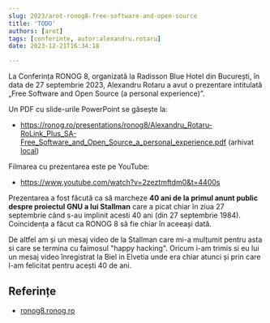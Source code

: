 ```yaml
---
slug: 2023/arot-ronog8-free-software-and-open-source
title: 'TODO'
authors: [arot]
tags: [conferinte, autor:alexandru.rotaru]
date: 2023-12-21T16:34:18

---
```


La Conferința RONOG 8, organizată la Radisson Blue Hotel din București,
în data de 27 septembrie 2023, Alexandru Rotaru a avut o prezentare intitulată
„Free Software and Open Source (a personal experience)”.

<!-- truncate -->

Un PDF cu slide-urile PowerPoint se găsește la:

- https://ronog.ro/presentations/ronog8/Alexandru_Rotaru-RoLink_Plus_SA-Free_Software_and_Open_Source_a_personal_experience.pdf (arhivat [local](https://cronica-it.github.io/arhiva/))

Filmarea cu prezentarea este pe YouTube:

- https://www.youtube.com/watch?v=2zeztmftdm0&t=4400s

Prezentarea a fost făcută ca să marcheze **40 ani de la primul anunt public
despre proiectul GNU a lui Stallman** care a picat
chiar în ziua 27 septembrie când s-au implinit acesti 40 ani
(din 27 septembrie 1984).
Coincidența a făcut ca RONOG 8 să fie chiar în aceeași dată.

De altfel am și un mesaj video de la Stallman care mi-a mulțumit pentru asta
si care se termina cu faimosul "happy hacking". Oricum i-am trimis
si eu lui un mesaj video înregistrat la Biel in Elvetia unde era chiar atunci
și prin care l-am felicitat pentru acești 40 de ani.

## Referințe

- [ronog8.ronog.ro](https://ronog8.ronog.ro)
